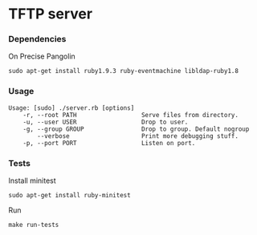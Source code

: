# TFTP server

### Dependencies

On Precise Pangolin

    sudo apt-get install ruby1.9.3 ruby-eventmachine libldap-ruby1.8

### Usage

    Usage: [sudo] ./server.rb [options]
        -r, --root PATH                  Serve files from directory.
        -u, --user USER                  Drop to user.
        -g, --group GROUP                Drop to group. Default nogroup
            --verbose                    Print more debugging stuff.
        -p, --port PORT                  Listen on port.


### Tests

Install minitest

    sudo apt-get install ruby-minitest

Run

    make run-tests
